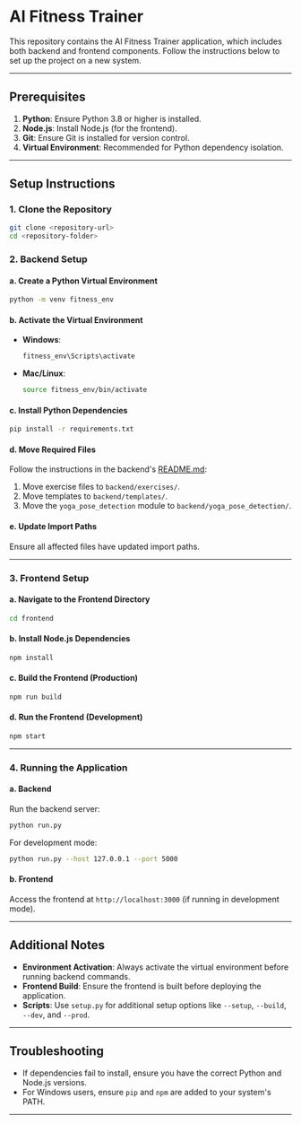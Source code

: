 # AI Fitness Trainer

This repository contains the AI Fitness Trainer application, which includes both backend and frontend components. Follow the instructions below to set up the project on a new system.

---

## Prerequisites

1. **Python**: Ensure Python 3.8 or higher is installed.
2. **Node.js**: Install Node.js (for the frontend).
3. **Git**: Ensure Git is installed for version control.
4. **Virtual Environment**: Recommended for Python dependency isolation.

---

## Setup Instructions

### 1. Clone the Repository
```bash
git clone <repository-url>
cd <repository-folder>
```

### 2. Backend Setup

#### a. Create a Python Virtual Environment
```bash
python -m venv fitness_env
```

#### b. Activate the Virtual Environment
- **Windows**:
  ```bash
  fitness_env\Scripts\activate
  ```
- **Mac/Linux**:
  ```bash
  source fitness_env/bin/activate
  ```

#### c. Install Python Dependencies
```bash
pip install -r requirements.txt
```

#### d. Move Required Files
Follow the instructions in the backend's [README.md](EXERCISE%20POSTUJRES/backend/README.md):
1. Move exercise files to `backend/exercises/`.
2. Move templates to `backend/templates/`.
3. Move the `yoga_pose_detection` module to `backend/yoga_pose_detection/`.

#### e. Update Import Paths
Ensure all affected files have updated import paths.

---

### 3. Frontend Setup

#### a. Navigate to the Frontend Directory
```bash
cd frontend
```

#### b. Install Node.js Dependencies
```bash
npm install
```

#### c. Build the Frontend (Production)
```bash
npm run build
```

#### d. Run the Frontend (Development)
```bash
npm start
```

---

### 4. Running the Application

#### a. Backend
Run the backend server:
```bash
python run.py
```

For development mode:
```bash
python run.py --host 127.0.0.1 --port 5000
```

#### b. Frontend
Access the frontend at `http://localhost:3000` (if running in development mode).

---

## Additional Notes

- **Environment Activation**: Always activate the virtual environment before running backend commands.
- **Frontend Build**: Ensure the frontend is built before deploying the application.
- **Scripts**: Use `setup.py` for additional setup options like `--setup`, `--build`, `--dev`, and `--prod`.

---

## Troubleshooting

- If dependencies fail to install, ensure you have the correct Python and Node.js versions.
- For Windows users, ensure `pip` and `npm` are added to your system's PATH.

---
